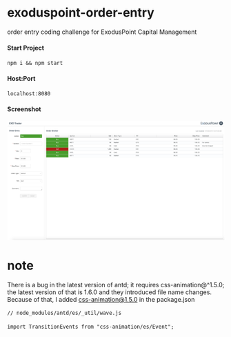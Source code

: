 # exoduspoint-order-entry
order entry coding challenge for ExodusPoint Capital Management


#### Start Project
```
npm i && npm start
```

#### Host:Port
```
localhost:8080
```

#### Screenshot
![alt text](./screenshot.png)

# note

There is a bug in the latest version of antd; it requires css-animation@^1.5.0; the latest version of that is 1.6.0 and they introduced file name changes. Because of that, I added css-animation@1.5.0 in the package.json

```
// node_modules/antd/es/_util/wave.js

import TransitionEvents from "css-animation/es/Event";
```